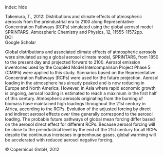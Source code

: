 index: hide

<div class="Citation">

  <div class="Citation-body">
    <div class="Citation-text">Takemura, T., 2012: Distributions and climate effects of atmospheric aerosols from the preindustrial era to 2100 along Representative Concentration Pathways (RCPs) simulated using the global aerosol model SPRINTARS. <span class="Article-journal">Atmospheric Chemistry and Physics, </span><span class="Article-volume">12, </span>11555-11572pp.</div>
    <div class="Citation-links">
      <div class="CitationLink" data-href="https://doi.org/10.5194/acp-12-11555-2012">
        <div class="CitationLink-icon CitationLink-Doi"></div>
        <div class="CitationLink-text">DOI</div>
      </div>
      <div class="CitationLink" data-href="https://scholar.google.com/scholar?q=10.5194/acp-12-11555-2012">
        <div class="CitationLink-icon CitationLink-Scholar"></div>
        <div class="CitationLink-text">Google Scholar</div>
      </div>
    </div>
  </div>
</div>

Global distributions and associated climate effects of atmospheric aerosols were simulated using a global aerosol climate model, SPRINTARS, from 1850 to the present day and projected forward to 2100. Aerosol emission inventories used by the Coupled Model Intercomparison Project Phase 5 (CMIP5) were applied to this study. Scenarios based on the Representative Concentration Pathways (RCPs) were used for the future projection. Aerosol loading in the atmosphere has already peaked and is now reducing in Europe and North America. However, in Asia where rapid economic growth is ongoing, aerosol loading is estimated to reach a maximum in the first half of this century. Atmospheric aerosols originating from the burning of biomass have maintained high loadings throughout the 21st century in Africa, according to the RCPs. Evolution of the adjusted forcing by direct and indirect aerosol effects over time generally correspond to the aerosol loading. The probable future pathways of global mean forcing differ based on the aerosol direct effect for different RCPs. Because aerosol forcing will be close to the preindustrial level by the end of the 21st century for all RCPs despite the continuous increases in greenhouse gases, global warming will be accelerated with reduced aerosol negative forcing.

<div class="Citation-copy">
&copy; Copernicus GmbH, 2012
</div>